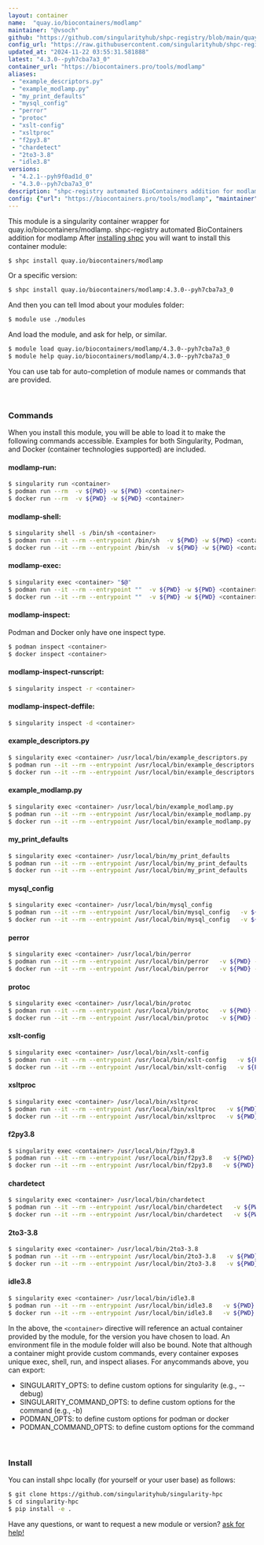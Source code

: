 ```yaml
---
layout: container
name:  "quay.io/biocontainers/modlamp"
maintainer: "@vsoch"
github: "https://github.com/singularityhub/shpc-registry/blob/main/quay.io/biocontainers/modlamp/container.yaml"
config_url: "https://raw.githubusercontent.com/singularityhub/shpc-registry/main/quay.io/biocontainers/modlamp/container.yaml"
updated_at: "2024-11-22 03:55:31.581888"
latest: "4.3.0--pyh7cba7a3_0"
container_url: "https://biocontainers.pro/tools/modlamp"
aliases:
 - "example_descriptors.py"
 - "example_modlamp.py"
 - "my_print_defaults"
 - "mysql_config"
 - "perror"
 - "protoc"
 - "xslt-config"
 - "xsltproc"
 - "f2py3.8"
 - "chardetect"
 - "2to3-3.8"
 - "idle3.8"
versions:
 - "4.2.1--pyh9f0ad1d_0"
 - "4.3.0--pyh7cba7a3_0"
description: "shpc-registry automated BioContainers addition for modlamp"
config: {"url": "https://biocontainers.pro/tools/modlamp", "maintainer": "@vsoch", "description": "shpc-registry automated BioContainers addition for modlamp", "latest": {"4.3.0--pyh7cba7a3_0": "sha256:55d4fd7967a82f590e0427864d9fc18cd52d4387f8e7f2546561d489b1aa813c"}, "tags": {"4.2.1--pyh9f0ad1d_0": "sha256:38c4e43a2d889f9a40eeacba5fa88774c9f2e76e7938a70f6d86d95a370d6113", "4.3.0--pyh7cba7a3_0": "sha256:55d4fd7967a82f590e0427864d9fc18cd52d4387f8e7f2546561d489b1aa813c"}, "docker": "quay.io/biocontainers/modlamp", "aliases": {"example_descriptors.py": "/usr/local/bin/example_descriptors.py", "example_modlamp.py": "/usr/local/bin/example_modlamp.py", "my_print_defaults": "/usr/local/bin/my_print_defaults", "mysql_config": "/usr/local/bin/mysql_config", "perror": "/usr/local/bin/perror", "protoc": "/usr/local/bin/protoc", "xslt-config": "/usr/local/bin/xslt-config", "xsltproc": "/usr/local/bin/xsltproc", "f2py3.8": "/usr/local/bin/f2py3.8", "chardetect": "/usr/local/bin/chardetect", "2to3-3.8": "/usr/local/bin/2to3-3.8", "idle3.8": "/usr/local/bin/idle3.8"}}
---
```


This module is a singularity container wrapper for quay.io/biocontainers/modlamp.
shpc-registry automated BioContainers addition for modlamp
After [installing shpc](#install) you will want to install this container module:


```bash
$ shpc install quay.io/biocontainers/modlamp
```

Or a specific version:

```bash
$ shpc install quay.io/biocontainers/modlamp:4.3.0--pyh7cba7a3_0
```

And then you can tell lmod about your modules folder:

```bash
$ module use ./modules
```

And load the module, and ask for help, or similar.

```bash
$ module load quay.io/biocontainers/modlamp/4.3.0--pyh7cba7a3_0
$ module help quay.io/biocontainers/modlamp/4.3.0--pyh7cba7a3_0
```

You can use tab for auto-completion of module names or commands that are provided.

<br>

### Commands

When you install this module, you will be able to load it to make the following commands accessible.
Examples for both Singularity, Podman, and Docker (container technologies supported) are included.

#### modlamp-run:

```bash
$ singularity run <container>
$ podman run --rm  -v ${PWD} -w ${PWD} <container>
$ docker run --rm  -v ${PWD} -w ${PWD} <container>
```

#### modlamp-shell:

```bash
$ singularity shell -s /bin/sh <container>
$ podman run --it --rm --entrypoint /bin/sh  -v ${PWD} -w ${PWD} <container>
$ docker run --it --rm --entrypoint /bin/sh  -v ${PWD} -w ${PWD} <container>
```

#### modlamp-exec:

```bash
$ singularity exec <container> "$@"
$ podman run --it --rm --entrypoint ""  -v ${PWD} -w ${PWD} <container> "$@"
$ docker run --it --rm --entrypoint ""  -v ${PWD} -w ${PWD} <container> "$@"
```

#### modlamp-inspect:

Podman and Docker only have one inspect type.

```bash
$ podman inspect <container>
$ docker inspect <container>
```

#### modlamp-inspect-runscript:

```bash
$ singularity inspect -r <container>
```

#### modlamp-inspect-deffile:

```bash
$ singularity inspect -d <container>
```


#### example_descriptors.py

```bash
$ singularity exec <container> /usr/local/bin/example_descriptors.py
$ podman run --it --rm --entrypoint /usr/local/bin/example_descriptors.py   -v ${PWD} -w ${PWD} <container> -c " $@"
$ docker run --it --rm --entrypoint /usr/local/bin/example_descriptors.py   -v ${PWD} -w ${PWD} <container> -c " $@"
```


#### example_modlamp.py

```bash
$ singularity exec <container> /usr/local/bin/example_modlamp.py
$ podman run --it --rm --entrypoint /usr/local/bin/example_modlamp.py   -v ${PWD} -w ${PWD} <container> -c " $@"
$ docker run --it --rm --entrypoint /usr/local/bin/example_modlamp.py   -v ${PWD} -w ${PWD} <container> -c " $@"
```


#### my_print_defaults

```bash
$ singularity exec <container> /usr/local/bin/my_print_defaults
$ podman run --it --rm --entrypoint /usr/local/bin/my_print_defaults   -v ${PWD} -w ${PWD} <container> -c " $@"
$ docker run --it --rm --entrypoint /usr/local/bin/my_print_defaults   -v ${PWD} -w ${PWD} <container> -c " $@"
```


#### mysql_config

```bash
$ singularity exec <container> /usr/local/bin/mysql_config
$ podman run --it --rm --entrypoint /usr/local/bin/mysql_config   -v ${PWD} -w ${PWD} <container> -c " $@"
$ docker run --it --rm --entrypoint /usr/local/bin/mysql_config   -v ${PWD} -w ${PWD} <container> -c " $@"
```


#### perror

```bash
$ singularity exec <container> /usr/local/bin/perror
$ podman run --it --rm --entrypoint /usr/local/bin/perror   -v ${PWD} -w ${PWD} <container> -c " $@"
$ docker run --it --rm --entrypoint /usr/local/bin/perror   -v ${PWD} -w ${PWD} <container> -c " $@"
```


#### protoc

```bash
$ singularity exec <container> /usr/local/bin/protoc
$ podman run --it --rm --entrypoint /usr/local/bin/protoc   -v ${PWD} -w ${PWD} <container> -c " $@"
$ docker run --it --rm --entrypoint /usr/local/bin/protoc   -v ${PWD} -w ${PWD} <container> -c " $@"
```


#### xslt-config

```bash
$ singularity exec <container> /usr/local/bin/xslt-config
$ podman run --it --rm --entrypoint /usr/local/bin/xslt-config   -v ${PWD} -w ${PWD} <container> -c " $@"
$ docker run --it --rm --entrypoint /usr/local/bin/xslt-config   -v ${PWD} -w ${PWD} <container> -c " $@"
```


#### xsltproc

```bash
$ singularity exec <container> /usr/local/bin/xsltproc
$ podman run --it --rm --entrypoint /usr/local/bin/xsltproc   -v ${PWD} -w ${PWD} <container> -c " $@"
$ docker run --it --rm --entrypoint /usr/local/bin/xsltproc   -v ${PWD} -w ${PWD} <container> -c " $@"
```


#### f2py3.8

```bash
$ singularity exec <container> /usr/local/bin/f2py3.8
$ podman run --it --rm --entrypoint /usr/local/bin/f2py3.8   -v ${PWD} -w ${PWD} <container> -c " $@"
$ docker run --it --rm --entrypoint /usr/local/bin/f2py3.8   -v ${PWD} -w ${PWD} <container> -c " $@"
```


#### chardetect

```bash
$ singularity exec <container> /usr/local/bin/chardetect
$ podman run --it --rm --entrypoint /usr/local/bin/chardetect   -v ${PWD} -w ${PWD} <container> -c " $@"
$ docker run --it --rm --entrypoint /usr/local/bin/chardetect   -v ${PWD} -w ${PWD} <container> -c " $@"
```


#### 2to3-3.8

```bash
$ singularity exec <container> /usr/local/bin/2to3-3.8
$ podman run --it --rm --entrypoint /usr/local/bin/2to3-3.8   -v ${PWD} -w ${PWD} <container> -c " $@"
$ docker run --it --rm --entrypoint /usr/local/bin/2to3-3.8   -v ${PWD} -w ${PWD} <container> -c " $@"
```


#### idle3.8

```bash
$ singularity exec <container> /usr/local/bin/idle3.8
$ podman run --it --rm --entrypoint /usr/local/bin/idle3.8   -v ${PWD} -w ${PWD} <container> -c " $@"
$ docker run --it --rm --entrypoint /usr/local/bin/idle3.8   -v ${PWD} -w ${PWD} <container> -c " $@"
```



In the above, the `<container>` directive will reference an actual container provided
by the module, for the version you have chosen to load. An environment file in the
module folder will also be bound. Note that although a container
might provide custom commands, every container exposes unique exec, shell, run, and
inspect aliases. For anycommands above, you can export:

 - SINGULARITY_OPTS: to define custom options for singularity (e.g., --debug)
 - SINGULARITY_COMMAND_OPTS: to define custom options for the command (e.g., -b)
 - PODMAN_OPTS: to define custom options for podman or docker
 - PODMAN_COMMAND_OPTS: to define custom options for the command

<br>

### Install

You can install shpc locally (for yourself or your user base) as follows:

```bash
$ git clone https://github.com/singularityhub/singularity-hpc
$ cd singularity-hpc
$ pip install -e .
```

Have any questions, or want to request a new module or version? [ask for help!](https://github.com/singularityhub/singularity-hpc/issues)